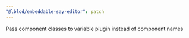 ```yaml
---
"@lblod/embeddable-say-editor": patch
---
```


Pass component classes to variable plugin instead of component names
